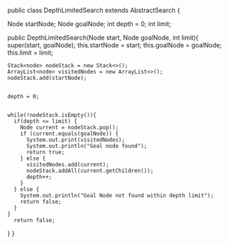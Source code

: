 public class DepthLimitedSearch extends AbstractSearch {


  Node startNode;
  Node goalNode;
  int depth = 0;
  int limit;


  public DepthLimitedSearch(Node start, Node goalNode, int limit){
    super(start, goalNode);
    this.startNode = start;
    this.goalNode = goalNode;
    this.limit = limit;


    Stack<node> nodeStack = new Stack<>();
    ArrayList<node> visitedNodes = new ArrayList<>();
    nodeStack.add(startNode);


    depth = 0;


    while(!nodeStack.isEmpty()){
      if(depth <= limit) {
        Node current = nodeStack.pop();
        if (current.equals(goalNode)) {
          System.out.print(visitedNodes);
          System.out.println("Goal node found");
          return true;
        } else {
          visitedNodes.add(current);
          nodeStack.addAll(current.getChildren());
          depth++;
        }
      } else {
        System.out.println("Goal Node not found within depth limit");
        return false;
      }
    }
      return false;
  }
}